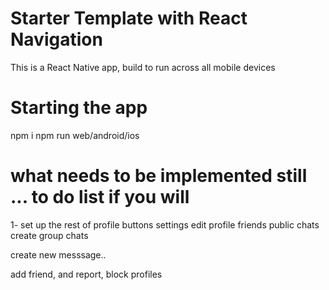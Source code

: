 # Starter Template with React Navigation

This is a React Native app, build to run across all mobile devices

# Starting the app

npm i
npm run web/android/ios

# what needs to be implemented still ... to do list if you will

1- set up the rest of profile buttons
settings
edit profile
friends
public chats
create group chats

create new messsage..

add friend, and report, block profiles

